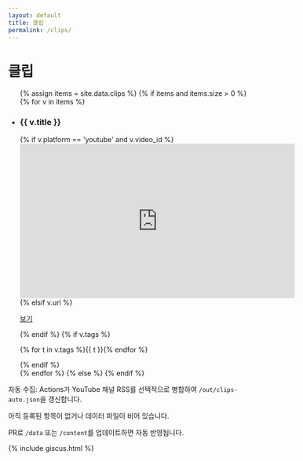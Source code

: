 ```yaml
---
layout: default
title: 클립
permalink: /clips/
---
```


<h1>클립</h1>

<ul class="card-list">
{% assign items = site.data.clips %}
{% if items and items.size > 0 %}
  {% for v in items %}
    <li class="card">
      <h3>{{ v.title }}</h3>
      {% if v.platform == 'youtube' and v.video_id %}
        <div class="embed">
          <iframe width="560" height="315" src="https://www.youtube.com/embed/{{ v.video_id }}" title="{{ v.title }}" loading="lazy" frameborder="0" allowfullscreen></iframe>
        </div>
      {% elsif v.url %}
        <p><a href="{{ v.url }}" rel="noopener">보기</a></p>
      {% endif %}
      {% if v.tags %}<p class="tags">{% for t in v.tags %}<span class="tag">{{ t }}</span>{% endfor %}</p>{% endif %}
    </li>
  {% endfor %}
{% else %}
{% endif %}
</ul>
<p class="muted">자동 수집: Actions가 YouTube 채널 RSS를 선택적으로 병합하여 <code>/out/clips-auto.json</code>을 갱신합니다.</p>

<div class="empty-hint">
  <p>아직 등록된 항목이 없거나 데이터 파일이 비어 있습니다.</p>
  <p>PR로 <code>/data</code> 또는 <code>/content</code>를 업데이트하면 자동 반영됩니다.</p>
</div>

{% include giscus.html %}
